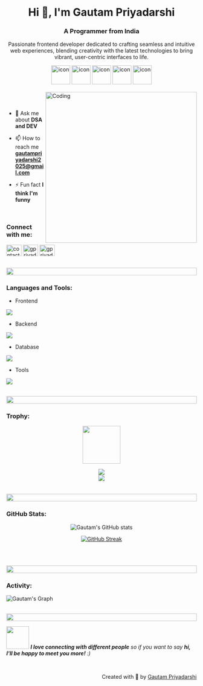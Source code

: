 <h1 align="center">Hi 👋, I'm Gautam Priyadarshi</h1>
<h3 align="center">A Programmer from India</h3>
<p align="center">Passionate frontend developer dedicated to crafting seamless and intuitive web experiences, blending creativity with the latest technologies to bring vibrant, user-centric interfaces to life.</p>

<div align="center">
  <img src="https://techstack-generator.vercel.app/cpp-icon.svg" alt="icon" width="50" height="50" />
  <img src="https://techstack-generator.vercel.app/python-icon.svg" alt="icon" width="50" height="50" />
<!--   <img src="https://techstack-generator.vercel.app/ts-icon.svg" alt="icon" width="50" height="50" /> -->
  <img src="https://techstack-generator.vercel.app/js-icon.svg" alt="icon"width="50" height="50" />
  <img src="https://techstack-generator.vercel.app/react-icon.svg" alt="icon" width="50" height="50" />
 <img src="https://techstack-generator.vercel.app/mysql-icon.svg" alt="icon" width="50" height="50" />
</div>

<br>


<img align="right" alt="Coding" width="400" src="https://user-images.githubusercontent.com/74038190/229223263-cf2e4b07-2615-4f87-9c38-e37600f8381a.gif">
<br><br>


- 💬 Ask me about **DSA and DEV**

- 📫 How to reach me **gautampriyadarshi2025@gmail.com**

- ⚡ Fun fact **I think I'm funny**

<br>
<h3 align="left">Connect with me:</h3>
<p align="left">
<a href="https://www.linkedin.com/in/contact-gautam-priyadarshi" target="blank"><img align="center" src="https://raw.githubusercontent.com/rahuldkjain/github-profile-readme-generator/master/src/images/icons/Social/linked-in-alt.svg" alt="contact-gautam-priyadarshi" height="30" width="40" /></a>
<a href="https://leetcode.com/u/gpriyadarshibe21/" target="blank"><img align="center" src="https://raw.githubusercontent.com/rahuldkjain/github-profile-readme-generator/master/src/images/icons/Social/leet-code.svg" alt="gpriyadarshibe21" height="30" width="40" /></a>
<a href="https://auth.geeksforgeeks.org/user/gpriyadarshibe21" target="blank"><img align="center" src="https://raw.githubusercontent.com/rahuldkjain/github-profile-readme-generator/master/src/images/icons/Social/geeks-for-geeks.svg" alt="gpriyadarshibe21" height="30" width="40" /></a>
  
</p>
<br>

<img src="https://i.imgur.com/dBaSKWF.gif" height="20" width="100%">

<h3 align="left">Languages and Tools:</h3>

- Frontend
<p align="left">
  <a href="https://skillicons.dev">
<!--     <img src="https://skillicons.dev/icons?i=ts,js,react,nextjs,redux,tailwind,materialui" /> -->
    <img src="https://skillicons.dev/icons?i=html,css,js,react,redux,tailwind,materialui" />
  </a>
</p>

- Backend
<p align="left">
  <a href="https://skillicons.dev">
<!--     <img src="https://skillicons.dev/icons?i=php,laravel,java,nodejs,py,spring,flask,fastapi,express,nestjs" /> -->
    <img src="https://skillicons.dev/icons?i=nodejs" />
  </a>
</p>


- Database
<p align="left">
  <a href="https://skillicons.dev">
<!--     <img src="https://skillicons.dev/icons?i=mongodb,mysql,postgresql" /> -->
    <img src="https://skillicons.dev/icons?i=mysql" />
  </a>
</p>


<p align="left">
  <a href="https://skillicons.dev">
<!--     <img src="https://skillicons.dev/icons?i=azure,aws,gcp,firebase,cloudflare" /> -->
<!--     <p>- Cloud Servers</p> -->
  </a>
</p>

- Tools
<p align="left">
  <a href="https://skillicons.dev">
<!--     <img src="https://skillicons.dev/icons?i=git,github,docker,figma,xd,idea,vscode,postman,linux" /> -->
    <img src="https://skillicons.dev/icons?i=git,github,figma,vscode,linux" />
  </a>
</p>

<br/>

<img src="https://i.imgur.com/dBaSKWF.gif" height="20" width="100%">

<h3 align="left">Trophy:</h3>

<p align="center">
<img src="https://media.tenor.com/0ENB5HuTH0gAAAAi/trophy-beker.gif"  width="100px" height="100px"></p>
  
<div align="center">
<img src="https://github-profile-trophy.vercel.app/?username=gautampriyadarshi&theme=matrix&no-bg=true&no-frame=true&row=1&column=4&title=MultiLanguage,Commits,PullRequest,Reviews">
 </div>

<div align="center">
<img src="https://github-profile-trophy.vercel.app/?username=gautampriyadarshi&theme=matrix&no-bg=true&no-frame=true&row=1&column=4&title=Repositories,Organizations,Stars,Followers">
 </div>
 <br><br>

<img src="https://i.imgur.com/dBaSKWF.gif" height="20" width="100%">

<h3 align="left">GitHub Stats:</h3>
<div align="center">
 
![Gautam's GitHub stats](https://github-readme-stats.vercel.app/api?username=gautampriyadarshi\&theme=midnight-purple\&show_icons=true\&show=reviews,prs_merged,prs_merged_percentage\&hide=contribs,issues)

[![GitHub Streak](https://streak-stats.demolab.com/?user=gautampriyadarshi&theme=midnight-purple)](https://git.io/streak-stats)

</div>

<br><br>

<img src="https://i.imgur.com/dBaSKWF.gif" height="20" width="100%">

<h3 align="left">Activity:</h3>

![Gautam's Graph](https://github-readme-activity-graph.vercel.app/graph?username=gautampriyadarshi&custom_title=Gautam's%20GitHub%20Activity%20Graph&bg_color=0D1117&color=7F3FBF&line=7F3FBF&point=7F3FBF&area_color=FFFFFF&title_color=FFFFFF&area=true)
<br><br>

<img src="https://i.imgur.com/dBaSKWF.gif" height="20" width="100%">

<img src="https://media.giphy.com/media/LnQjpWaON8nhr21vNW/giphy.gif" width="60"> <em><b>I love connecting with different people</b> so if you want to say <b>hi, I'll be happy to meet you more!</b> :)</em>

<br>
<p align="right" > Created with 🧡 by <a href="https://gautampriyadarshi.netlify.app/">Gautam Priyadarshi</a></p>

